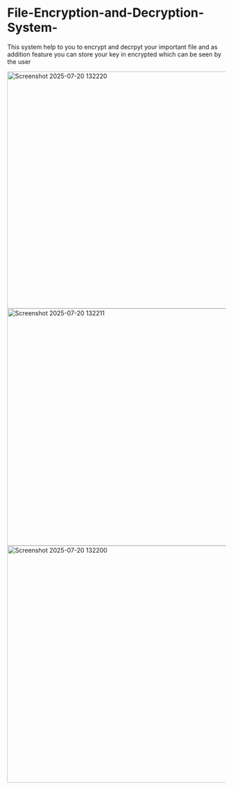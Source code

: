 # File-Encryption-and-Decryption-System-

This system help to you to encrypt and decrpyt your important file and as addition feature you can store your key in encrypted which can be seen by the user

<img width="1077" height="545" alt="Screenshot 2025-07-20 132220" src="https://github.com/user-attachments/assets/f2404a5a-375d-4a97-8a18-c67167f9766c" />
<img width="1077" height="545" alt="Screenshot 2025-07-20 132211" src="https://github.com/user-attachments/assets/61894a75-f060-4c59-820b-ed18ef83f562" />
<img width="1077" height="545" alt="Screenshot 2025-07-20 132200" src="https://github.com/user-attachments/assets/418dd1cc-19cf-41cf-b6c7-4ac8749ee360" />
